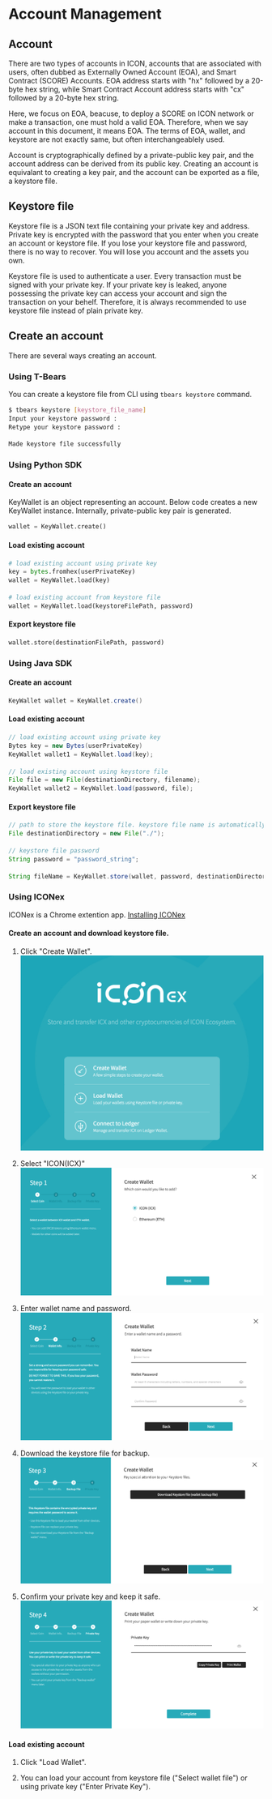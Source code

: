 Account Management
==============

## Account
There are two types of accounts in ICON, accounts that are associated with users, often dubbed as Externally Owned Account (EOA), and Smart Contract (SCORE) Accounts. EOA address starts with "hx" followed by a 20-byte hex string, while Smart Contract Account address starts with "cx" followed by a 20-byte hex string. 

Here, we focus on EOA, beacuse, to deploy a SCORE on ICON network or make a transaction, one must hold a valid EOA. Therefore, when we say account in this document, it means EOA. The terms of EOA, wallet, and keystore are not exactly same, but often interchangeablely used. 

Account is cryptographically defined by a private-public key pair, and the account address can be derived from its public key. Creating an account is equivalant to creating a key pair, and the account can be exported as a file, a keystore file. 

## Keystore file
Keystore file is a JSON text file containing your private key and address. Private key is encrypted with the password that you enter when you create an account or keystore file. If you lose your keystore file and password, there is no way to recover. You will lose you account and the assets you own.

Keystore file is used to authenticate a user. Every transaction must be signed with your private key. If your private key is leaked, anyone possessing the private key can access your account and sign the transaction on your behelf. Therefore, it is always recommended to use keystore file instead of plain private key. 

## Create an account
There are several ways creating an account. 

### Using T-Bears
You can create a keystore file from CLI using `tbears keystore` command. 
``` bash
$ tbears keystore [keystore_file_name]
Input your keystore password : 
Retype your keystore password : 

Made keystore file successfully
```

### Using Python SDK
#### Create an account
KeyWallet is an object representing an account. Below code creates a new KeyWallet instance. Internally, private-public key pair is generated. 

``` python
wallet = KeyWallet.create()
```
#### Load existing account
``` python
# load existing account using private key
key = bytes.fromhex(userPrivateKey)
wallet = KeyWallet.load(key)

# load existing account from keystore file
wallet = KeyWallet.load(keystoreFilePath, password)
```
#### Export keystore file
```python
wallet.store(destinationFilePath, password)
```

### Using Java SDK
#### Create an account
``` java
KeyWallet wallet = KeyWallet.create()
```
#### Load existing account
``` java
// load existing account using private key
Bytes key = new Bytes(userPrivateKey)
KeyWallet wallet1 = KeyWallet.load(key);

// load existing account using keystore file
File file = new File(destinationDirectory, filename);
KeyWallet wallet2 = KeyWallet.load(password, file);
```
#### Export keystore file
```java
// path to store the keystore file. keystore file name is automatically generated. 
File destinationDirectory = new File("./"); 

// keystore file password 
String password = "password_string"; 
   
String fileName = KeyWallet.store(wallet, password, destinationDirectory);
```

### Using ICONex
ICONex is a Chrome extention app. [Installing ICONex](https://chrome.google.com/webstore/detail/iconex/flpiciilemghbmfalicajoolhkkenfel)

#### Create an account and download keystore file.
1. Click "Create Wallet". 
![img001](./images/iconex001.png)

2. Select "ICON(ICX)"
![img002](./images/iconex002.png)

3. Enter wallet name and password. 
![img003](./images/iconex003.png)

4. Download the keystore file for backup. 
![img004](./images/iconex004.png)

5. Confirm your private key and keep it safe.
![img005](./images/iconex005.png)


#### Load existing account

1. Click "Load Wallet".

2. You can load your account from keystore file ("Select wallet file") or using private key ("Enter Private Key").


